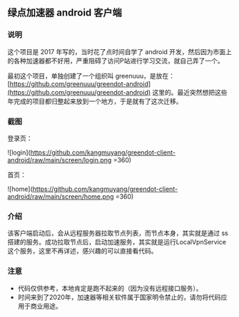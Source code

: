## 绿点加速器 android 客户端

### 说明

这个项目是 2017 年写的，当时花了点时间自学了 android 开发，然后因为市面上的各种加速器都不好用，严重阻碍了访问P站进行学习交流，就自己弄了一个。

最初这个项目，单独创建了一个组织叫 greenuuu，是放在：[https://github.com/greenuuu/greendot-android](https://github.com/greenuuu/greendot-android) 这里的。最近突然想把这些年完成的项目都归整起来放到一个地方，于是就有了这次迁移。

### 截图

登录页：

![login](https://github.com/kangmuyang/greendot-client-android/raw/main/screen/login.png =360)

首页：

![home](https://github.com/kangmuyang/greendot-client-android/raw/main/screen/home.png =360)

### 介绍

该客户端启动后，会从远程服务器拉取节点列表，而节点本身，其实就是通过 ss 搭建的服务。成功拉取节点后，启动加速服务，其实就是运行LocalVpnService 这个服务，这里不再详述，感兴趣的可以直接看代码。

### 注意

- 代码仅供参考，本地肯定是跑不起来的（因为没有远程接口服务）。
- 时间来到了2020年，加速器等相关软件属于国家明令禁止的，请勿将代码应用于商业用途。




